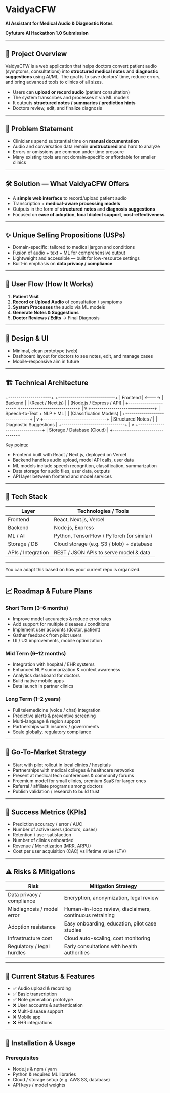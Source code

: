 # VaidyaCFW  
**AI Assistant for Medical Audio & Diagnostic Notes**

**Cyfuture AI Hackathon 1.0 Submission**

---

## 🚀 Project Overview

VaidyaCFW is a web application that helps doctors convert patient audio (symptoms, consultations) into **structured medical notes** and **diagnostic suggestions** using AI/ML. The goal is to save doctors’ time, reduce errors, and bring advanced tools to clinics of all sizes.

- Users can **upload or record audio** (patient consultation)  
- The system transcribes and processes it via ML models  
- It outputs **structured notes / summaries / prediction hints**  
- Doctors review, edit, and finalize diagnosis  

---

## 🧩 Problem Statement

- Clinicians spend substantial time on **manual documentation**  
- Audio and conversation data remain **unstructured** and hard to analyze  
- Errors or omissions are common under time pressure  
- Many existing tools are not domain-specific or affordable for smaller clinics  

---

## 🛠 Solution — What VaidyaCFW Offers

- A **simple web interface** to record/upload patient audio  
- Transcription + **medical-aware processing models**  
- Outputs in the form of **structured notes** and **diagnosis suggestions**  
- Focused on **ease of adoption**, **local dialect support**, **cost-effectiveness**

---

## ✨ Unique Selling Propositions (USPs)

- Domain-specific: tailored to medical jargon and conditions  
- Fusion of audio + text + ML for comprehensive output  
- Lightweight and accessible — built for low-resource settings  
- Built-in emphasis on **data privacy / compliance**  

---

## 🧭 User Flow (How It Works)

1. **Patient Visit**  
2. **Record or Upload Audio** of consultation / symptoms  
3. **System Processes** the audio via ML models  
4. **Generate Notes & Suggestions**  
5. **Doctor Reviews / Edits** → Final Diagnosis  

---

## 🎨 Design & UI

- Minimal, clean prototype (web)  
- Dashboard layout for doctors to see notes, edit, and manage cases  
- Mobile-responsive aim in future  

---

## 🏗 Technical Architecture

+---------------------+        +----------------------------+
|  Frontend           | <----> |  Backend                   |
|  (React / Next.js)  |        |  (Node.js / Express / API) |
+---------------------+        +----------------------------+
                                        |
                                        v
                          +-------------------------------+
                          |   Speech-to-Text + NLP + ML   |
                          |   (Classification Models)     |
                          +-------------------------------+
                                        |
                                        v
                          +-------------------------------+
                          |   Structured Notes /          |
                          |   Diagnostic Suggestions      |
                          +-------------------------------+
                                        |
                                        v
                          +-------------------------------+
                          |   Storage / Database (Cloud)  |
                          +-------------------------------+


Key points:

- Frontend built with React / Next.js, deployed on Vercel  
- Backend handles audio upload, model API calls, user data  
- ML models include speech recognition, classification, summarization  
- Data storage for audio files, user data, outputs  
- API layer between frontend and model services  

---

## 🧰 Tech Stack

| Layer        | Technologies / Tools                 |
|--------------|----------------------------------------|
| Frontend     | React, Next.js, Vercel                 |
| Backend      | Node.js, Express                       |
| ML / AI      | Python, TensorFlow / PyTorch (or similar) |
| Storage / DB | Cloud storage (e.g. S3 / blob) + database |
| APIs / Integration | REST / JSON APIs to serve model & data |

---


You can adapt this based on how your current repo is organized.

---

## 📈 Roadmap & Future Plans

### Short Term (3–6 months)
- Improve model accuracies & reduce error rates  
- Add support for multiple diseases / conditions  
- Implement user accounts (doctor, patient)  
- Gather feedback from pilot users  
- UI / UX improvements, mobile optimization  

### Mid Term (6–12 months)
- Integration with hospital / EHR systems  
- Enhanced NLP summarization & context awareness  
- Analytics dashboard for doctors  
- Build native mobile apps  
- Beta launch in partner clinics  

### Long Term (1–2 years)
- Full telemedicine (voice / chat) integration  
- Predictive alerts & preventive screening  
- Multi-language & region support  
- Partnerships with insurers / governments  
- Scale globally, regulatory compliance  

---

## 📣 Go-To-Market Strategy

- Start with pilot rollout in local clinics / hospitals  
- Partnerships with medical colleges & healthcare networks  
- Present at medical tech conferences & community forums  
- Freemium model for small clinics, premium SaaS for larger ones  
- Referral / affiliate programs among doctors  
- Publish validation / research to build trust  

---

## 🧮 Success Metrics (KPIs)

- Prediction accuracy / error / AUC  
- Number of active users (doctors, cases)  
- Retention / user satisfaction  
- Number of clinics onboarded  
- Revenue / Monetization (MRR, ARPU)  
- Cost per user acquisition (CAC) vs lifetime value (LTV)  

---

## ⚠️ Risks & Mitigations

| Risk                    | Mitigation Strategy |
|--------------------------|----------------------|
| Data privacy / compliance | Encryption, anonymization, legal review |
| Misdiagnosis / model error | Human-in-loop review, disclaimers, continuous retraining |
| Adoption resistance      | Easy onboarding, education, pilot case studies |
| Infrastructure cost      | Cloud auto-scaling, cost monitoring |
| Regulatory / legal hurdles | Early consultations with health authorities |

---

## 🎯 Current Status & Features

- ✅ Audio upload & recording  
- ✅ Basic transcription  
- ✅ Note generation prototype  
- ❌ User accounts & authentication  
- ❌ Multi-disease support  
- ❌ Mobile app  
- ❌ EHR integrations  

---

## 🔧 Installation & Usage

### Prerequisites

- Node.js & npm / yarn  
- Python & required ML libraries  
- Cloud / storage setup (e.g. AWS S3, database)  
- API keys / model weights  
